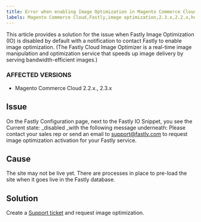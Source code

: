 ```yaml
---
title: Error when enabling Image Optimization in Magento Commerce Cloud
labels: Magento Commerce Cloud,Fastly,image optimization,2.3.x,2.2.x,how to
---
```


This article provides a solution for the issue when Fastly Image Optimization (IO) is disabled by default with a notification to contact Fastly to enable image optimization. (The Fastly Cloud Image Optimizer is a real-time image manipulation and optimization service that speeds up image delivery by serving bandwidth-efficient images.)

### AFFECTED VERSIONS

* Magento Commerce Cloud 2.2.x., 2.3.x

## Issue

On the Fastly Configuration page, next to the Fastly IO Snippet, you see the Current state: _disabled _with the following message underneath: Please contact your sales rep or send an email to [support@fastly.com](mailto:support@fastly) to request image optimization activation for your Fastly service.

## Cause

The site may not be live yet. There are processes in place to pre-load the site when it goes live in the Fastly database.

## Solution

Create a [Support ticket](https://support.magento.com/hc/en-us/articles/360019088251) and request image optimization.